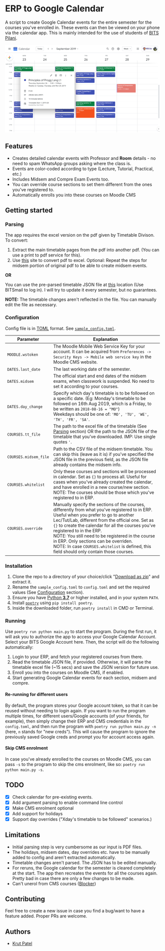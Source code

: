 # ERP to Google Calendar

A script to create Google Calendar events for the entire semester for the courses you've enrolled in. These events can then be viewed on your phone via the calendar app. This is mainly intended for the use of students of [BITS Pilani](http://bits-pilani.ac.in).

![A sample calendar](assets/gcal-week.png)

## Features
+ Creates detailed calendar events with Professor and **Room** details - no need to spam WhatsApp groups asking where the class is.
+ Events are color-coded according to type (Lecture, Tutorial, Practical, etc.)
+ Includes Midsem and Compre Exam Events too.
+ You can override course sections to set them different from the ones you've registered to.
+ Automatically enrolls you into these courses on Moodle CMS

## Getting started
### Parsing
The app requires the excel version on the pdf given by Timetable Divison. To convert:
1. Extract the main timetable pages from the pdf into another pdf. (You can use a print to pdf service for this).
2. Use [this](https://ilovepdf.com/pdf_to_excel) site to convert pdf to excel.
Optional: Repeat the steps for midsem portion of original pdf to be able to create midsem events.

**OR**

You can use the pre-parsed timetable JSON file at [this](https://drive.google.com/drive/folders/1b9GT6G7xyj6Nr9xAfSBJit3rtP3hhd2F?usp=sharing) location (Use BITSmail to log in). I will try to update it every semester, but no guarantees.

**NOTE:** The timetable changes aren't reflected in the file. You can manually edit the file as necessary.

### Configuration
Config file is in [TOML](https://github.com/toml-lang/toml) format. See [`sample_config.toml`](sample_config.toml).

Parameter | Explanation |
--------- | -----------
`MOODLE.wstoken`|The Moodle Mobile Web Service Key for your account. It can be acquired from `Preferences -> Security Keys -> Mobile web service key` in the Moodle CMS website.
`DATES.last_date`|The last working date of the semester.
`DATES.midsem`|The official start and end dates of the midsem exams, when classwork is suspended. No need to set it according to your courses.
`DATES.day_change`|Specify which day's timetable is to be followed on a specific date. (Eg: Monday's timetable to be followed on 16th Aug 2019, which is a Friday, to be written as `2018-08-16 = "MO"`)<br>Weekdays should be one of: `'MO', 'TU', 'WE', 'TH', 'FR', 'SA'`.
`COURSES.tt_file`|The path to the excel file of the timetable (See [Parsing](#Parsing) section) OR the path to the JSON file of the timetable that you've downloaded. IMP: Use single quotes `'`.
`COURSES.midsem_file`|Path to the CSV file of the midsem timetable. You can skip this (leave as it is) if you've specified the JSON file in the previous field, as the JSON file already contains the midsem info.
`COURSES.whitelist`|Only these courses and sections will be processed in calendar. Set as `{}` to process all. Useful for cases when you've already created the calendar, and have enrolled in a new course/new section. <br> NOTE: The courses should be those which you've registered to in ERP.
`COURSES.override`|Manually specify the sections of the courses, differently from what you've registered to in ERP. Useful when you prefer to go to another Lec/Tut/Lab, different from the official one. Set as `{}` to create the calendar for all the courses you've registered to in the ERP.  <br> NOTE: You still need to be registered in the course in ERP. Only sections can be overriden. <br> NOTE: In case `COURSES.whitelist` is defined, this field should only contain those courses. 

### Installation
1. Clone the repo to a directory of your choice/click "[Download as zip](https://github.com/iamkroot/erp-gcal/archive/master.zip)" and extract it.
2. Rename the `sample_config.toml` to `config.toml` and set the required values (See [Configuration](#Configuration) section). 
3. Ensure you have [Python **3.7**](https://www.python.org/downloads/) or higher installed, and in your system `PATH`.
4. Install [`poetry`](https://poetry.eustace.io/) using `pip install poetry`.
5. Inside the downloaded folder, run `poetry install` in CMD or Terminal.

### Running
Use `poetry run python main.py` to start the program. During the first run, it will ask you to authorize the app to access your Google Calendar Account. Select your BITS Google Account here. Then, the script will do the following automatically:
1. Login to your ERP, and fetch your registered courses from there.
2. Read the timetable JSON file, if provided. Otherwise, it will parse the timetable excel file (\~15 secs) and save the JSON version for future use.
3. Enroll you into the courses on Moodle CMS, if enabled.
4. Start generating Google Calendar events for each section, midsem and compre.

#### Re-running for different users
By default, the program stores your Google account token, so that it can be reused without needing to login again.
If you want to run the program multiple times, for different users/Google accounts (of your friends, for example), then simply change their ERP and CMS credentials in the `config.toml`, and then run the program with `poetry run python main.py -n` (here, `n` stands for "new creds"). This will cause the program to ignore the previously saved Google creds and prompt you for account access again.

#### Skip CMS enrolment
In case you've already enrolled to the courses on Moodle CMS, you can pass `-s` to the program to skip the cms enrolment, like so: `poetry run python main.py -s`.

## TODO
- [x] Check calendar for pre-existing events.
- [x] Add argument parsing to enable command line control
- [x] Make CMS enrolment optional
- [x] Add support for holidays
- [x] Support day overrides ("Xday's timetable to be followed" scenarios.)

## Limitations
- Initial parsing step is very cumbersome as our input is PDF files.
- The holidays, midsem dates, day overrides etc. have to be manually added to config and aren't extracted automatically.
- Timetable changes aren't parsed. The JSON has to be edited manually.
- For reruns, the Google calendar for the semester is cleared completely at the start. The app then recreates the events for all the courses again. Pretty bad in case there are only a few changes to be made.
- Can't unerol from CMS courses ([Blocker](https://tracker.moodle.org/browse/MDL-64255))

## Contributing
Feel free to create a new issue in case you find a bug/want to have a feature added. Proper PRs are welcome.

## Authors
+ [Krut Patel](https://github.com/iamkroot)
